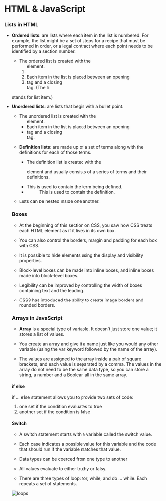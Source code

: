 # HTML & JavaScript
### Lists in HTML

* **Ordered lists**: are lists where each item in the list is numbered. For example, the list might be a set of steps for a recipe that must be performed in order, or a legal contract where each point needs to be identified by a section number.
   * The ordered list is created with
the <ol> element.
   * <li> Each item in the list is placed between an opening <li> tag and a closing </li> tag. (The li
   stands for list item.)

* **Unordered lists**: are lists that begin with a bullet point.
    * The unordered list is created with the <ul> element.
    * Each item in the list is placed between an opening      <li> tag and a closing </li> tag.

* **Definition lists**: are made up of a set of terms along with the definitions for each of those terms.
    * The definition list is created with the <dl> element    and usually consists of a series of terms and their     definitions.
    * <dt> This is used to contain the term being defined.
    * <dd> This is used to contain the definition.
* Lists can be nested inside one another.

### Boxes
* At the beginning of this section on CSS, you saw how CSS treats each HTML element as if it lives in its own box.

* You can also control the borders, margin and padding
for each box with CSS.

* It is possible to hide elements using the display and
visibility properties.

* Block-level boxes can be made into inline boxes, and
inline boxes made into block-level boxes.

* Legibility can be improved by controlling the width of
boxes containing text and the leading.

* CSS3 has introduced the ability to create image
borders and rounded borders.

### Arrays in JavaScript
* **Array** is a special type of variable. It doesn't
just store one value; it stores a list of values.

* You create an array and give it a name just like you would any other variable (using the var keyword followed by the name of the array).

* The values are assigned to the array inside a pair of square brackets, and each value is separated by a comma. The
values in the array do not need to be the same data type, so you can store a string, a number and a Boolean all in the same array.

#### **if else** 
if ... e1se statement allows you to provide two sets of code:
1. one set if the condition evaluates to true
2. another set if the condition is false

#### Switch
* A switch statement starts with a variable called the switch value.
* Each case indicates a possible value for this variable and the code that should run if the variable matches that value.

* Data types can be coerced from one type to another
* All values evaluate to either truthy or falsy.
* There are three types of loop: for, while, and
do ... while. Each repeats a set of statements. 

![loops](https://d2h0cx97tjks2p.cloudfront.net/blogs/wp-content/uploads/sites/2/2019/07/JavaScript-Loops.jpg)